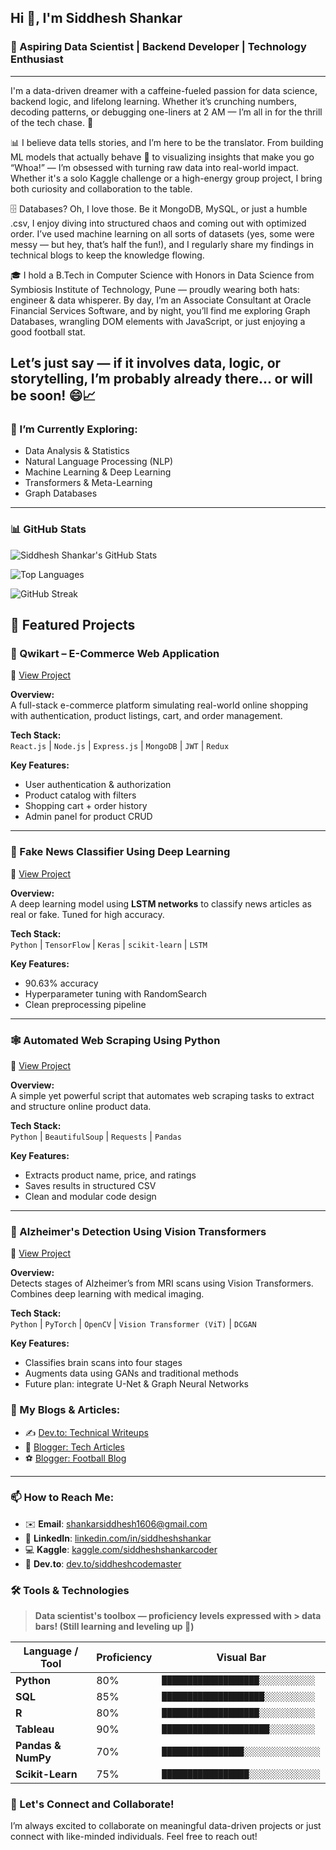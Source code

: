 ## Hi 👋, I'm Siddhesh Shankar
### 🚀 Aspiring Data Scientist | Backend Developer | Technology Enthusiast

---

I'm a data-driven dreamer with a caffeine-fueled passion for data science, backend logic, and lifelong learning. Whether it’s crunching numbers, decoding patterns, or debugging one-liners at 2 AM — I’m all in for the thrill of the tech chase. 🚀

📊 I believe data tells stories, and I’m here to be the translator. From building ML models that actually behave 🤖 to visualizing insights that make you go “Whoa!” — I’m obsessed with turning raw data into real-world impact. Whether it's a solo Kaggle challenge or a high-energy group project, I bring both curiosity and collaboration to the table.

🗄️ Databases? Oh, I love those. Be it MongoDB, MySQL, or just a humble .csv, I enjoy diving into structured chaos and coming out with optimized order. I’ve used machine learning on all sorts of datasets (yes, some were messy — but hey, that’s half the fun!), and I regularly share my findings in technical blogs to keep the knowledge flowing.

🎓 I hold a B.Tech in Computer Science with Honors in Data Science from Symbiosis Institute of Technology, Pune — proudly wearing both hats: engineer & data whisperer. By day, I’m an Associate Consultant at Oracle Financial Services Software, and by night, you’ll find me exploring Graph Databases, wrangling DOM elements with JavaScript, or just enjoying a good football stat.

Let’s just say — if it involves data, logic, or storytelling, I’m probably already there... or will be soon! 😄📈
---

### 🔭 I’m Currently Exploring:
- Data Analysis & Statistics  
- Natural Language Processing (NLP)  
- Machine Learning & Deep Learning  
- Transformers & Meta-Learning  
- Graph Databases

---

### 📊 GitHub Stats

![Siddhesh Shankar's GitHub Stats](https://github-readme-stats-sigma-five.vercel.app/api?username=SiddheshCodeMaster&show_icons=true&theme=radical)

![Top Languages](https://github-readme-stats-sigma-five.vercel.app/api/top-langs/?username=SiddheshCodeMaster&layout=compact&theme=radical)

![GitHub Streak](https://github-readme-streak-stats.herokuapp.com/?user=SiddheshCodeMaster&theme=radical)


## 🚀 Featured Projects

### 🛒 Qwikart – E-Commerce Web Application  
🔗 [View Project](https://github.com/SiddheshCodeMaster/Qwikart)

**Overview:**  
A full-stack e-commerce platform simulating real-world online shopping with authentication, product listings, cart, and order management.

**Tech Stack:**  
`React.js` | `Node.js` | `Express.js` | `MongoDB` | `JWT` | `Redux`

**Key Features:**
- User authentication & authorization
- Product catalog with filters
- Shopping cart + order history
- Admin panel for product CRUD

---

### 📰 Fake News Classifier Using Deep Learning  
🔗 [View Project](https://github.com/SiddheshCodeMaster/Kaggle-Fake-News-Classifier-using-Deep-Learning)

**Overview:**  
A deep learning model using **LSTM networks** to classify news articles as real or fake. Tuned for high accuracy.

**Tech Stack:**  
`Python` | `TensorFlow` | `Keras` | `scikit-learn` | `LSTM`

**Key Features:**
- 90.63% accuracy
- Hyperparameter tuning with RandomSearch
- Clean preprocessing pipeline

---

### 🕸️ Automated Web Scraping Using Python  
🔗 [View Project](https://github.com/SiddheshCodeMaster/Automated-Web-Scrapping-using-Python)

**Overview:**  
A simple yet powerful script that automates web scraping tasks to extract and structure online product data.

**Tech Stack:**  
`Python` | `BeautifulSoup` | `Requests` | `Pandas`

**Key Features:**
- Extracts product name, price, and ratings
- Saves results in structured CSV
- Clean and modular code design

---

### 🧠 Alzheimer's Detection Using Vision Transformers  
🔗 [View Project](https://github.com/SiddheshCodeMaster/Alzheimer_detection_using_Vision_Transformer)

**Overview:**  
Detects stages of Alzheimer’s from MRI scans using Vision Transformers. Combines deep learning with medical imaging.

**Tech Stack:**  
`Python` | `PyTorch` | `OpenCV` | `Vision Transformer (ViT)` | `DCGAN`

**Key Features:**
- Classifies brain scans into four stages
- Augments data using GANs and traditional methods
- Future plan: integrate U-Net & Graph Neural Networks


### 📘 My Blogs & Articles:
- ✍️ [Dev.to: Technical Writeups](https://dev.to/siddheshcodemaster)  
- 📗 [Blogger: Tech Articles](https://siddheshimplementstechnology.blogspot.com/)  
- ⚽ [Blogger: Football Blog](https://theazulgranasarena.blogspot.com/)

---

### 📫 How to Reach Me:
- ✉️ **Email**: shankarsiddhesh1606@gmail.com  
- 🔗 **LinkedIn**: [linkedin.com/in/siddheshshankar](https://www.linkedin.com/in/siddheshshankar/)  
- 💻 **Kaggle**: [kaggle.com/siddheshshankarcoder](https://www.kaggle.com/siddheshshankarcoder)  
- 🧠 **Dev.to**: [dev.to/siddheshcodemaster](https://dev.to/siddheshcodemaster)  

### 🛠️ Tools & Technologies

> **Data scientist's toolbox — proficiency levels expressed with > data bars! (Still learning and leveling up 🚀)** 

| Language / Tool    | Proficiency | Visual Bar                        |
| ------------------ | ----------- | --------------------------------- |
| **Python**         | 80%         | `███████████████████░░░░░░░░░░░`  |
| **SQL**            | 85%         | `████████████████████░░░░░░░░░░`  |
| **R**              | 80%         | `███████████████████░░░░░░░░░░░`  |
| **Tableau**        | 90%         | `█████████████████████░░░░░░░░░`  |
| **Pandas & NumPy** | 70%         | `████████████████░░░░░░░░░░░░░░░` |
| **Scikit-Learn**   | 75%         | `█████████████████░░░░░░░░░░░░░░` |


### 🤝 Let's Connect and Collaborate!
I’m always excited to collaborate on meaningful data-driven projects or just connect with like-minded individuals. Feel free to reach out!


